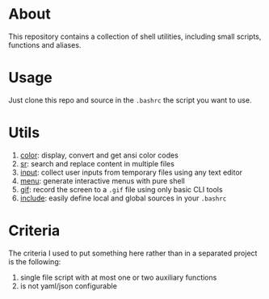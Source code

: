 # About

This repository contains a collection of shell utilities, including small scripts, functions and aliases.

# Usage

Just clone this repo and source in the `.bashrc` the script you want to use.

# Utils

1. [color](./sh/color): display, convert and get ansi color codes
2. [sr](./sh/sr): search and replace content in multiple files
3. [input](./sh/input): collect user inputs from temporary files using any text editor
4. [menu](./sh/menu): generate interactive menus with pure shell
5. [gif](./sh/gif): record the screen to a `.gif` file using only basic CLI tools
6. [include](./sh/include): easily define local and global sources in your `.bashrc`

# Criteria

The criteria I used to put something here rather than in a separated project is the following:
1. single file script with at most one or two auxiliary functions
2. is not yaml/json configurable


